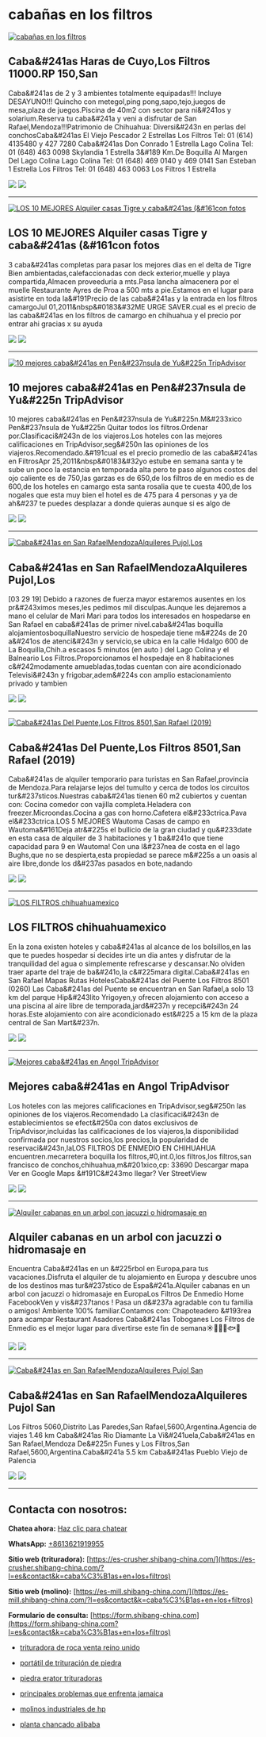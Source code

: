 # cabañas en los filtros

<a href="https://swt.shibang-china.com/?l=es&img&k=caba%C3%B1as+en+los+filtros" target="_blank">![cabañas en los filtros](http://static.shibang-china.com/all-800x300/999.jpg)</a>

## Caba&#241as Haras de Cuyo,Los Filtros 11000.RP 150,San
Caba&#241as de 2 y 3 ambientes totalmente equipadas!!! Incluye DESAYUNO!!! Quincho con metegol,ping pong,sapo,tejo,juegos de mesa,plaza de juegos.Piscina de 40m2 con sector para ni&#241os y solarium.Reserva tu caba&#241a y veni a disfrutar de San Rafael,Mendoza!!!Patrimonio de Chihuahua: Diversi&#243n en perlas del conchosCaba&#241as El Viejo Pescador 2 Estrellas Los Filtros Tel: 01 (614) 4135480 y 427 7280 Caba&#241as Don Conrado 1 Estrella Lago Colina Tel: 01 (648) 463 0098 Skylandia 1 Estrella 3&#189 Km.De Boquilla Al Margen Del Lago Colina Lago Colina Tel: 01 (648) 469 0140 y 469 0141 San Esteban 1 Estrella Los Filtros Tel: 01 (648) 463 0063 Los Filtros 1 Estrella


<a href="https://whatsapp.shibangsoft.com/WhatsApp.php" target="_blank" title="WhatsApp">![](http://static.shibang-china.com/icon/whatsapp.png)</a> <a href="https://swt.shibang-china.com/?l=es&icon&k=caba%C3%B1as+en+los+filtros" target="_blank">![](http://static.shibang-china.com/icon/chat-es.png)</a>

---

<a href="https://swt.shibang-china.com/?l=es&img&k=caba%C3%B1as+en+los+filtros" target="_blank">![LOS 10 MEJORES Alquiler casas Tigre y caba&#241as (&#161con fotos](http://static.shibang-china.com/all-800x300/659.jpg)</a>

## LOS 10 MEJORES Alquiler casas Tigre y caba&#241as (&#161con fotos
3 caba&#241as completas para pasar los mejores dias en el delta de Tigre Bien ambientadas,calefaccionadas con deck exterior,muelle y playa compartida,Almacen proveeduria a mts.Pasa lancha almacenera por el muelle Restaurante Ayres de Proa a 500 mts a pie.Estamos en el lugar para asistirte en toda la&#191Precio de las caba&#241as y la entrada en los filtros camargoJul 01,2011&nbsp&#0183&#32ME URGE SAVER.cual es el precio de las caba&#241as en los filtros de camargo en chihuahua y el precio por entrar ahi gracias x su ayuda


<a href="https://whatsapp.shibangsoft.com/WhatsApp.php" target="_blank" title="WhatsApp">![](http://static.shibang-china.com/icon/whatsapp.png)</a> <a href="https://swt.shibang-china.com/?l=es&icon&k=caba%C3%B1as+en+los+filtros" target="_blank">![](http://static.shibang-china.com/icon/chat-es.png)</a>

---

<a href="https://swt.shibang-china.com/?l=es&img&k=caba%C3%B1as+en+los+filtros" target="_blank">![10 mejores caba&#241as en Pen&#237nsula de Yu&#225n TripAdvisor](http://static.shibang-china.com/all-800x300/1258.jpg)</a>

## 10 mejores caba&#241as en Pen&#237nsula de Yu&#225n TripAdvisor
10 mejores caba&#241as en Pen&#237nsula de Yu&#225n.M&#233xico Pen&#237nsula de Yu&#225n Quitar todos los filtros.Ordenar por.Clasificaci&#243n de los viajeros.Los hoteles con las mejores calificaciones en TripAdvisor,seg&#250n las opiniones de los viajeros.Recomendado.&#191cual es el precio promedio de las caba&#241as en FiltrosApr 25,2011&nbsp&#0183&#32yo estube en semana santa y te sube un poco la estancia en temporada alta pero te paso algunos costos del ojo caliente es de 750,las garzas es de 650,de los filtros de en medio es de 600,de los hoteles en camargo esta santa rosalia que te cuesta 400,de los nogales que esta muy bien el hotel es de 475 para 4 personas y ya de ah&#237 te puedes desplazar a donde quieras aunque si es algo de


<a href="https://whatsapp.shibangsoft.com/WhatsApp.php" target="_blank" title="WhatsApp">![](http://static.shibang-china.com/icon/whatsapp.png)</a> <a href="https://swt.shibang-china.com/?l=es&icon&k=caba%C3%B1as+en+los+filtros" target="_blank">![](http://static.shibang-china.com/icon/chat-es.png)</a>

---

<a href="https://swt.shibang-china.com/?l=es&img&k=caba%C3%B1as+en+los+filtros" target="_blank">![Caba&#241as en San RafaelMendozaAlquileres Pujol,Los](http://static.shibang-china.com/all-800x300/978.jpg)</a>

## Caba&#241as en San RafaelMendozaAlquileres Pujol,Los
[03 29 19] Debido a razones de fuerza mayor estaremos ausentes en los pr&#243ximos meses,les pedimos mil disculpas.Aunque les dejaremos a mano el celular de Mari Mari para todos los interesados en hospedarse en San Rafael en caba&#241as de primer nivel.caba&#241as boquilla alojamientosboquillaNuestro servicio de hospedaje tiene m&#224s de 20 a&#241os de atenci&#243n y servicio,se ubica en la calle Hidalgo 600 de La Boquilla,Chih.a escasos 5 minutos (en auto ) del Lago Colina y el Balneario Los Filtros.Proporcionamos el hospedaje en 8 habitaciones c&#242modamente amuebladas,todas cuentan con aire acondicionado Televisi&#243n y frigobar,adem&#224s con amplio estacionamiento privado y tambien


<a href="https://whatsapp.shibangsoft.com/WhatsApp.php" target="_blank" title="WhatsApp">![](http://static.shibang-china.com/icon/whatsapp.png)</a> <a href="https://swt.shibang-china.com/?l=es&icon&k=caba%C3%B1as+en+los+filtros" target="_blank">![](http://static.shibang-china.com/icon/chat-es.png)</a>

---

<a href="https://swt.shibang-china.com/?l=es&img&k=caba%C3%B1as+en+los+filtros" target="_blank">![Caba&#241as Del Puente,Los Filtros 8501,San Rafael (2019)](http://static.shibang-china.com/all-800x300/651.jpg)</a>

## Caba&#241as Del Puente,Los Filtros 8501,San Rafael (2019)
Caba&#241as de alquiler temporario para turistas en San Rafael,provincia de Mendoza.Para relajarse lejos del tumulto y cerca de todos los circuitos tur&#237sticos.Nuestras caba&#241as tienen 60 m2 cubiertos y cuentan con: Cocina comedor con vajilla completa.Heladera con freezer.Microondas.Cocina a gas con horno.Cafetera el&#233ctrica.Pava el&#233ctrica.LOS 5 MEJORES Wautoma Casas de campo en Wautoma&#161Deja atr&#225s el bullicio de la gran ciudad y qu&#233date en esta casa de alquiler de 3 habitaciones y 1 ba&#241o que tiene capacidad para 9 en Wautoma! Con una l&#237nea de costa en el lago Bughs,que no se despierta,esta propiedad se parece m&#225s a un oasis al aire libre,donde los d&#237as pasados en bote,nadando


<a href="https://whatsapp.shibangsoft.com/WhatsApp.php" target="_blank" title="WhatsApp">![](http://static.shibang-china.com/icon/whatsapp.png)</a> <a href="https://swt.shibang-china.com/?l=es&icon&k=caba%C3%B1as+en+los+filtros" target="_blank">![](http://static.shibang-china.com/icon/chat-es.png)</a>

---

<a href="https://swt.shibang-china.com/?l=es&img&k=caba%C3%B1as+en+los+filtros" target="_blank">![LOS FILTROS chihuahuamexico](http://static.shibang-china.com/all-800x300/494.jpg)</a>

## LOS FILTROS chihuahuamexico
En la zona existen hoteles y caba&#241as al alcance de los bolsillos,en las que te puedes hospedar si decides irte un dia antes y disfrutar de la tranquilidad del agua o simplemente refrescarse y descansar.No olviden traer aparte del traje de ba&#241o,la c&#225mara digital.Caba&#241as en San Rafael Mapas Rutas HotelesCaba&#241as del Puente Los Filtros 8501 (0260) Las Caba&#241as del Puente se encuentran en San Rafael,a solo 13 km del parque Hip&#243lito Yrigoyen,y ofrecen alojamiento con acceso a una piscina al aire libre de temporada,jard&#237n y recepci&#243n 24 horas.Este alojamiento con aire acondicionado est&#225 a 15 km de la plaza central de San Mart&#237n.


<a href="https://whatsapp.shibangsoft.com/WhatsApp.php" target="_blank" title="WhatsApp">![](http://static.shibang-china.com/icon/whatsapp.png)</a> <a href="https://swt.shibang-china.com/?l=es&icon&k=caba%C3%B1as+en+los+filtros" target="_blank">![](http://static.shibang-china.com/icon/chat-es.png)</a>

---

<a href="https://swt.shibang-china.com/?l=es&img&k=caba%C3%B1as+en+los+filtros" target="_blank">![Mejores caba&#241as en Angol TripAdvisor](http://static.shibang-china.com/all-800x300/754.jpg)</a>

## Mejores caba&#241as en Angol TripAdvisor
Los hoteles con las mejores calificaciones en TripAdvisor,seg&#250n las opiniones de los viajeros.Recomendado La clasificaci&#243n de establecimientos se efect&#250a con datos exclusivos de TripAdvisor,incluidas las calificaciones de los viajeros,la disponibilidad confirmada por nuestros socios,los precios,la popularidad de reservaci&#243n,laLOS FILTROS DE ENMEDIO EN CHIHUAHUA encuentren.mecarretera boquilla los filtros,#0,int.0,los filtros,los filtros,san francisco de conchos,chihuahua,m&#201xico,cp: 33690 Descargar mapa Ver en Google Maps &#191C&#243mo llegar? Ver StreetView


<a href="https://whatsapp.shibangsoft.com/WhatsApp.php" target="_blank" title="WhatsApp">![](http://static.shibang-china.com/icon/whatsapp.png)</a> <a href="https://swt.shibang-china.com/?l=es&icon&k=caba%C3%B1as+en+los+filtros" target="_blank">![](http://static.shibang-china.com/icon/chat-es.png)</a>

---

<a href="https://swt.shibang-china.com/?l=es&img&k=caba%C3%B1as+en+los+filtros" target="_blank">![Alquiler cabanas en un arbol con jacuzzi o hidromasaje en](http://static.shibang-china.com/all-800x300/354.jpg)</a>

## Alquiler cabanas en un arbol con jacuzzi o hidromasaje en
Encuentra Caba&#241as en un &#225rbol en Europa,para tus vacaciones.Disfruta el alquiler de tu alojamiento en Europa y descubre unos de los destinos mas tur&#237stico de Espa&#241a.Alquiler cabanas en un arbol con jacuzzi o hidromasaje en EuropaLos Filtros De Enmedio Home FacebookVen y vis&#237tanos ! Pasa un d&#237a agradable con tu familia o amigos! Ambiente 100% familiar.Contamos con: Chapoteadero &#193rea para acampar Restaurant Asadores Caba&#241as Toboganes Los Filtros de Enmedio es el mejor lugar para divertirse este fin de semana☀️🌴🍤🥩🐟💯


<a href="https://whatsapp.shibangsoft.com/WhatsApp.php" target="_blank" title="WhatsApp">![](http://static.shibang-china.com/icon/whatsapp.png)</a> <a href="https://swt.shibang-china.com/?l=es&icon&k=caba%C3%B1as+en+los+filtros" target="_blank">![](http://static.shibang-china.com/icon/chat-es.png)</a>

---

<a href="https://swt.shibang-china.com/?l=es&img&k=caba%C3%B1as+en+los+filtros" target="_blank">![Caba&#241as en San RafaelMendozaAlquileres Pujol San](http://static.shibang-china.com/all-800x300/387.jpg)</a>

## Caba&#241as en San RafaelMendozaAlquileres Pujol San
Los Filtros 5060,Distrito Las Paredes,San Rafael,5600,Argentina.Agencia de viajes 1.46 km Caba&#241as Rio Diamante La Vi&#241uela,Caba&#241as en San Rafael,Mendoza De&#225n Funes y Los Filtros,San Rafael,5600,Argentina.Caba&#241a 5.5 km Caba&#241as Pueblo Viejo de Palencia

<a href="https://whatsapp.shibangsoft.com/WhatsApp.php" target="_blank" title="WhatsApp">![](http://static.shibang-china.com/icon/whatsapp.png)</a> <a href="https://swt.shibang-china.com/?l=es&icon&k=caba%C3%B1as+en+los+filtros" target="_blank">![](http://static.shibang-china.com/icon/chat-es.png)</a>

---
## Contacta con nosotros:

**Chatea ahora:** [Haz clic para chatear](https://swt.shibang-china.com?l=es&contact&k=caba%C3%B1as+en+los+filtros)

**WhatsApp:**  [+8613621919955](https://whatsapp.shibangsoft.com/WhatsApp.php)

**Sitio web (trituradora):** [https://es-crusher.shibang-china.com/](https://es-crusher.shibang-china.com/?l=es&contact&k=caba%C3%B1as+en+los+filtros)

**Sitio web (molino):** [https://es-mill.shibang-china.com/](https://es-mill.shibang-china.com/?l=es&contact&k=caba%C3%B1as+en+los+filtros)

**Formulario de consulta:** [https://form.shibang-china.com](https://form.shibang-china.com?l=es&contact&k=caba%C3%B1as+en+los+filtros)

* [trituradora de roca venta reino unido](../85/trituradora%20de%20roca%20venta%20reino%20unido.md)

* [portátil de trituración de piedra](../94/port%C3%A1til%20de%20trituraci%C3%B3n%20de%20piedra.md)

* [piedra erator trituradoras](../92/piedra%20erator%20trituradoras.md)

* [principales problemas que enfrenta jamaica](../88/principales%20problemas%20que%20enfrenta%20jamaica.md)

* [molinos industriales de hp](../87/molinos%20industriales%20de%20hp.md)

* [planta chancado alibaba](../84/planta%20chancado%20alibaba.md)